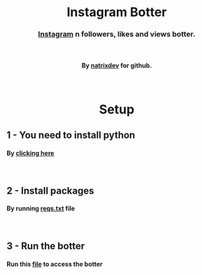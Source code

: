 
<div align="center">
<h1>Instagram Botter</h1>
<h3><a href="https://instagram.com">Instagram</a>  n followers, likes and views botter.</h3>
<br/>
<h4>By <a href="https://github.com/natrixdev">natrixdev</a> for github.</h4>
<br/>
<h1>Setup</h1>
</div>
<h2>1 - You need to install python</2>
<h4>By <a href="https://python.org/downloads">clicking here</a></h4>
<br/>
<h2>2 - Install packages</h2>
<h4>By running <a href="https://github.com/natrixdev/instagram-botter/edit/main/reqs.txt">reqs.txt</a> file</h4>
<br/>
<h2>3 - Run the botter</h2>
<h4>Run this <a href="https://github.com/natrixdev/instagram-botter/edit/main/main.py"> file</a> to access the botter</h4>
<br/>
